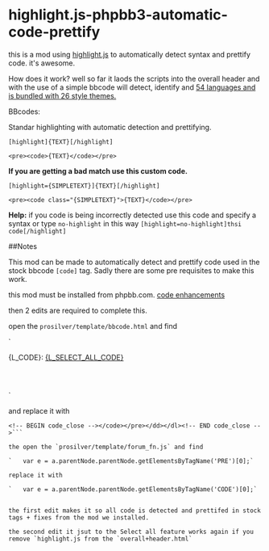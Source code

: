 highlight.js-phpbb3-automatic-code-prettify
===========================================

this is a mod using [highlight.js](http://softwaremaniacs.org/soft/highlight/en/) to automatically detect syntax and prettify code. it's awesome.

How does it work? well so far it laods the scripts into the overall header and with the use of a simple bbcode will detect, identify and [54 languages and is bundled with 26 style themes.](http://softwaremaniacs.org/media/soft/highlight/test.html)


BBcodes:

Standar highlighting with automatic detection and prettifying. 

`[highlight]{TEXT}[/highlight]`

`<pre><code>{TEXT}</code></pre>`

**If you are getting a bad match use this custom code.**


`[highlight={SIMPLETEXT}]{TEXT}[/highlight]`

`<pre><code class="{SIMPLETEXT}">{TEXT}</code></pre>`

**Help:** if you code is being incorrectly detected use this code and specify a syntax or type `no-highlight` in this way `[highlight=no-highlight]thsi code[/highlight]`


##Notes

This mod can be made to automatically detect and prettify code used in the stock bbcode `[code]` tag. Sadly there are some pre requisites to make this work.

this mod must be installed from phpbb.com.  [code enhancements](https://www.phpbb.com/customise/db/mod/code_enhancements/)

then 2 edits are required to complete this.

open the `prosilver/template/bbcode.html` and find

`<!-- BEGIN code_open --><dl class="codebox"><dt>{L_CODE}: <a href="#" onclick="selectCode(this); return false;">{L_SELECT_ALL_CODE}</a></dt><dd><pre><!-- END code_open -->
<!-- BEGIN code_close --></pre></dd></dl><!-- END code_close -->`

and replace it with

```<!-- BEGIN code_open --><dl class="codebox"><dt>{L_CODE}: <a href="#" onclick="selectCode(this); return false;">{L_SELECT_ALL_CODE}</a></dt><dd><pre><code><!-- END code_open -->
<!-- BEGIN code_close --></code></pre></dd></dl><!-- END code_close -->```

the open the `prosilver/template/forum_fn.js` and find

`	var e = a.parentNode.parentNode.getElementsByTagName('PRE')[0];`

replace it with

`	var e = a.parentNode.parentNode.getElementsByTagName('CODE')[0];`


the first edit makes it so all code is detected and prettifed in stock tags + fixes from the mod we installed.

the second edit it jsut to the Select all feature works again if you remove `highlight.js from the `overall+header.html`